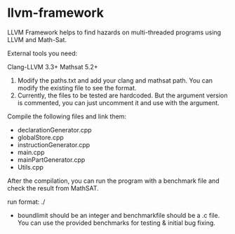 llvm-framework
==============

LLVM Framework helps to find hazards on multi-threaded programs using LLVM and Math-Sat.

External tools you need:

Clang-LLVM 3.3+
Mathsat 5.2+

1) Modify the paths.txt and add your clang and mathsat path. You can modify the existing file to see the format.
2) Currently, the files to be tested are hardcoded. But the argument version is commented, you can just uncomment it and use with the argument.

Compile the following files and link them:

- declarationGenerator.cpp
- globalStore.cpp
- instructionGenerator.cpp
- main.cpp
- mainPartGenerator.cpp
- Utils.cpp

After the compilation, you can run the program with a benchmark file and check the result from MathSAT.

run format: ./<youroutputfile> <benchmarkfile> <boundLimit>

* boundlimit should be an integer and benchmarkfile should be a .c file. You can use the provided benchmarks for testing & initial bug fixing.




